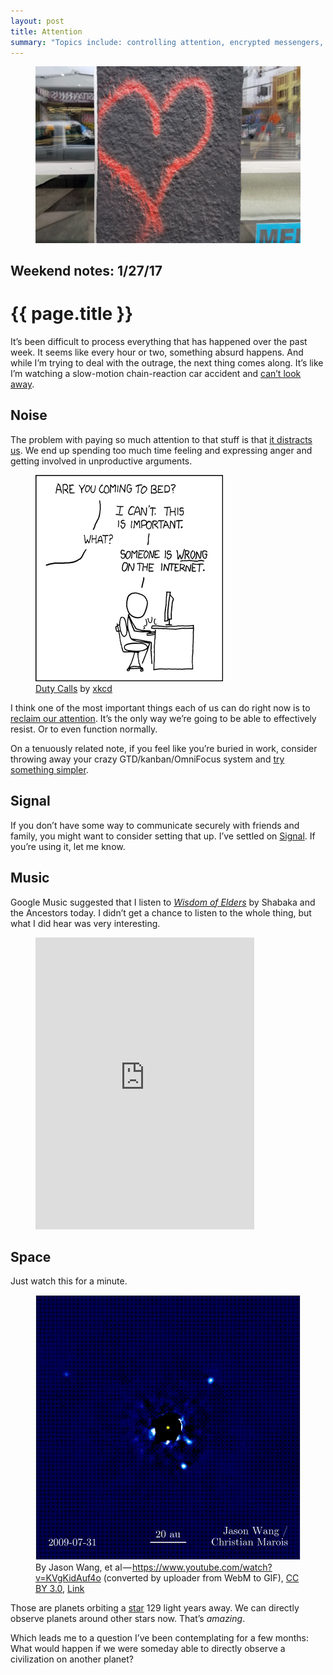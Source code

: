 ```yaml
---
layout: post
title: Attention
summary: "Topics include: controlling attention, encrypted messengers, awesome jazz, and mind-blowing space imagery."
---
```


<figure class="wide">
  <img src="/img/medium/1*jE9fIOteYwU3JGxkvMuSYw.jpeg">
</figure>

<h2 class="kicker">Weekend notes: 1/27/17</h2>

# {{ page.title }}

It’s been difficult to process everything that has happened over the past week. It seems like every hour or two, something absurd happens. And while I’m trying to deal with the outrage, the next thing comes along. It’s like I’m watching a slow-motion chain-reaction car accident and <a href="/2015/01/27/twitter-is-a-drug/">can’t look away</a>.

## Noise

The problem with paying so much attention to that stuff is that <a href="https://backchannel.com/distraction-is-actually-ruining-this-country-dd6244fbf817#.8ekg3ta0b">it distracts us</a>. We end up spending too much time feeling and expressing anger and getting involved in unproductive arguments.

<figure>
  <img src="/img/medium/1*f7CaAqKTP3gYnx2xDanSmQ.png">
  <figcaption><a href="https://xkcd.com/386/">Duty Calls</a> by <a href="https://xkcd.com/">xkcd</a></figcaption>
</figure>

I think one of the most important things each of us can do right now is to <a href="https://backchannel.com/how-i-got-my-attention-back-c7fc9297d347#.azvsafh2r">reclaim our attention</a>. It’s the only way we’re going to be able to effectively resist. Or to even function normally.

On a tenuously related note, if you feel like you’re buried in work, consider throwing away your crazy GTD/kanban/OmniFocus system and <a href="http://randsinrepose.com/archives/one-thing/">try something simpler</a>.

## Signal

If you don’t have some way to communicate securely with friends and family, you might want to consider setting that up. I’ve settled on <a href="https://whispersystems.org/">Signal</a>. If you’re using it, let me know.

## Music

Google Music suggested that I listen to <a href="https://shabakaandtheancestors.bandcamp.com/album/wisdom-of-elders"><em>Wisdom of Elders</em></a> by Shabaka and the Ancestors today. I didn’t get a chance to listen to the whole thing, but what I did hear was very interesting.

<figure>
  <iframe src="https://bandcamp.com/EmbeddedPlayer/v=2/album=1724959666/size=large/linkcol=0084B4/notracklist=true/twittercard=true/" scrolling="no" width="350" height="467" frameborder="0"></iframe>
</figure>

## Space

Just watch this for a minute.

<figure>
  <img src="/img/medium/1*CrukQ_gAozE8rx63mJ7UzQ.gif">
  <figcaption>By Jason Wang, et al — <a href="https://www.youtube.com/watch?v=KVgKidAuf4o">https://www.youtube.com/watch?v=KVgKidAuf4o</a> (converted by uploader from WebM to GIF), <a href="http://creativecommons.org/licenses/by/3.0">CC BY 3.0</a>, <a href="https://commons.wikimedia.org/w/index.php?curid=55463078">Link</a></figcaption>
</figure>

Those are planets orbiting a <a href="https://en.wikipedia.org/wiki/HR_8799">star</a> 129 light years away. We can directly observe planets around other stars now. That’s <em>amazing</em>.

Which leads me to a question I’ve been contemplating for a few months: What would happen if we were someday able to directly observe a civilization on another planet?
